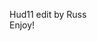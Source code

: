 Hud11 edit by Russ                                                                                                                                                                                                                                                           
Enjoy!
